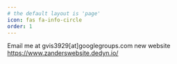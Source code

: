 ```yaml
---
# the default layout is 'page'
icon: fas fa-info-circle
order: 1
---
```



Email me at &#x67;&#x76;&#x69;&#x73;&#x33;&#x39;&#x32;&#x39;&#x5b;&#x61;&#x74;&#x5d;&#x67;&#x6f;&#x6f;&#x67;&#x6c;&#x65;&#x67;&#x72;&#x6f;&#x75;&#x70;&#x73;&#x2e;&#x63;&#x6f;&#x6d; 
new website https://www.zanderswebsite.dedyn.io/
